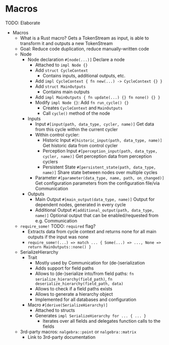 # Macros

TODO: Elaborate

- Macros
    - What is a Rust macro? Gets a TokenStream as input, is able to transform it and outputs a new TokenStream
    - Goal: Reduce code duplication, reduce manually-written code
    - Node
        - Node declaration `#[node(...)]` Declare a node
            - Attached to `impl Node {}`
            - Add `struct CycleContext`
                - Contains inputs, additional outputs, etc.
            - Add `impl CycleContext { fn new(...) -> CycleContext {} }`
            - Add `struct MainOutputs`
                - Contains main outputs
            - Add `impl MainOutputs { fn update(...) {} fn none() {} }`
            - Modify `impl Node {}`: Add `fn run_cycle() {}`
                - Creates `CycleContext` and `MainOutputs`
                - Call `cycle()` method of the node
        - Inputs
            - Input `#[input(path, data_type, cycler, name)]` Get data from this cycle within the current cycler
            - Within control cycler:
                - Historic Input `#[historic_input(path, data_type, name)]` Get historic data from control cycler
                - Perception Input `#[perception_input(path, data_type, cycler, name)]` Get perception data from perception cyclers
                - Persistent State `#[persistent_state(path, data_type, name)]` Share state between nodes over multiple cycles
            - Parameter `#[parameter(data_type, name, path, on_changed)]` Get configuration parameters from the configuration file/via Communication
        - Outputs
            - Main Output `#[main_output(data_type, name)]` Output for dependent nodes, generated in every cycle
            - Additional Output `#[additional_output(path, data_type, name)]` Optional output that can be enabled/requested from e.g. Communication
    - `require_some!` TODO: `required` flag?
        - Extracts data from cycle context and returns none for all main outputs if the input was none
        - `require_some!(...) => match ... { Some(...) => ..., None => return MainOutputs::none() }`
    - SerializeHierarchy
        - Trait
            - Mostly used by Communication for (de-)serialization
            - Adds support for field paths
            - Allows to (de-)serialize into/from field paths: `fn serialize_hierarchy(field_path)`, `fn deserialize_hierarchy(field_path, data)`
            - Allows to check if a field paths exists
            - Allows to generate a hierarchy object
            - Implemented for all databases and configuration
        - Macro `#[derive(SerializeHierarchy)]`
            - Attached to structs
            - Generates `impl SerializeHierarchy for ... { ... }`
                - Iterates over all fields and delegates function calls to the fields
    - 3rd-party macros: `nalgebra::point` or `nalgebra::matrix`
        - Link to 3rd-party documentation
